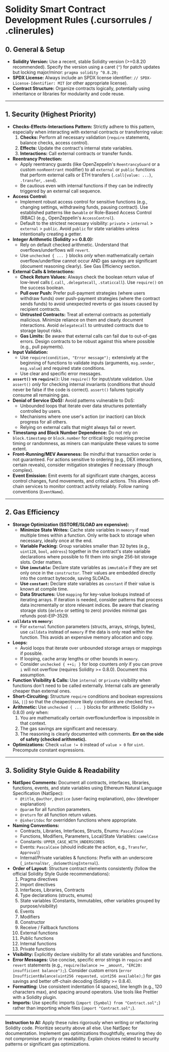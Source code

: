 # Solidity Smart Contract Development Rules (.cursorrules / .clinerules)

## 0. General & Setup

   - **Solidity Version:** Use a recent, stable Solidity version (>=0.8.20 recommended). Specify the version using a caret (`^`) for patch updates but locking major/minor: `pragma solidity ^0.8.20;`
   - **SPDX License:** Always include an SPDX license identifier: `// SPDX-License-Identifier: MIT` (or other appropriate license).
   - **Contract Structure:** Organize contracts logically, potentially using inheritance or libraries for modularity and code reuse.

---

## 1. Security (Highest Priority)

   - **Checks-Effects-Interactions Pattern:** Strictly adhere to this pattern, especially when interacting with external contracts or transferring value:
     1.  **Checks:** Perform all necessary validation (`require` statements, balance checks, access control).
     2.  **Effects:** Update the contract's internal state variables.
     3.  **Interactions:** Call external contracts or transfer funds.
   - **Reentrancy Protection:**
     - Apply reentrancy guards (like OpenZeppelin's `ReentrancyGuard` or a custom `nonReentrant` modifier) to all `external` or `public` functions that perform external calls or ETH transfers (`.call{value: ...}`, `.transfer`, `.send`).
     - Be cautious even with internal functions if they can be indirectly triggered by an external call sequence.
   - **Access Control:**
     - Implement robust access control for sensitive functions (e.g., changing settings, withdrawing funds, pausing contract). Use established patterns like `Ownable` or Role-Based Access Control (RBAC) (e.g., OpenZeppelin's `AccessControl`).
     - Default to the strictest necessary visibility: `private` > `internal` > `external` > `public`. Avoid `public` for state variables unless intentionally creating a getter.
   - **Integer Arithmetic (Solidity >= 0.8.0):**
     - Rely on default checked arithmetic. Understand that overflows/underflows will `revert`.
     - Use `unchecked { ... }` blocks *only* when mathematically certain overflow/underflow cannot occur AND gas savings are significant (document reasoning clearly). See Gas Efficiency section.
   - **External Calls & Interactions:**
     - **Check Return Values:** Always check the boolean return value of low-level calls (`.call`, `.delegatecall`, `.staticcall`). Use `require()` on the success boolean.
     - **Pull over Push:** Prefer pull-payment strategies (where users withdraw funds) over push-payment strategies (where the contract sends funds) to avoid unexpected reverts or gas issues caused by recipient contracts.
     - **Untrusted Contracts:** Treat all external contracts as potentially malicious. Minimize reliance on them and clearly document interactions. Avoid `delegatecall` to untrusted contracts due to storage layout risks.
     - **Gas Limits:** Be aware that external calls can fail due to out-of-gas errors. Design contracts to be robust against this where possible (e.g., pull payments).
   - **Input Validation:**
     - Use `require(condition, "Error message");` extensively at the beginning of functions to validate inputs (arguments, `msg.sender`, `msg.value`) and required state conditions.
     - Use clear and specific error messages.
   - **`assert()` vs `require()`:** Use `require()` for input/state validation. Use `assert()` *only* for checking internal invariants (conditions that should never be false if the code is correct). `assert()` failures typically consume all remaining gas.
   - **Denial of Service (DoS):** Avoid patterns vulnerable to DoS:
     - Unbounded loops that iterate over data structures potentially controlled by users.
     - Mechanisms where one user's action (or inaction) can block progress for all others.
     - Relying on external calls that might always fail or revert.
   - **Timestamp and Block Number Dependence:** Do not rely on `block.timestamp` or `block.number` for critical logic requiring precise timing or randomness, as miners can manipulate these values to some extent.
   - **Front-Running/MEV Awareness:** Be mindful that transaction order is not guaranteed. For actions sensitive to ordering (e.g., DEX interactions, certain reveals), consider mitigation strategies if necessary (though complex).
   - **Event Emission:** Emit events for all significant state changes, access control changes, fund movements, and critical actions. This allows off-chain services to monitor contract activity reliably. Follow naming conventions (`EventName`).

---

## 2. Gas Efficiency

   - **Storage Optimization (SSTORE/SLOAD are expensive):**
     - **Minimize State Writes:** Cache state variables in `memory` if read multiple times within a function. Only write back to storage when necessary, ideally once at the end.
     - **Variable Packing:** Group variables smaller than 32 bytes (e.g., `uint128`, `bool`, `address`) together in the contract's state variable declarations where possible to fit them into single 256-bit storage slots. Order matters.
     - **Use `immutable`:** Declare state variables as `immutable` if they are set only once in the `constructor`. Their values are embedded directly into the contract bytecode, saving SLOADs.
     - **Use `constant`:** Declare state variables as `constant` if their value is known at compile time.
     - **Data Structures:** Use `mapping` for key-value lookups instead of iterating arrays. If iteration is needed, consider patterns that process data incrementally or store relevant indices. Be aware that clearing storage slots (`delete` or setting to zero) provides minimal gas refunds post-EIP-3529.
   - **`calldata` vs `memory`:**
     - For `external` function parameters (structs, arrays, strings, bytes), use `calldata` instead of `memory` if the data is only read within the function. This avoids an expensive memory allocation and copy.
   - **Loops:**
     - Avoid loops that iterate over unbounded storage arrays or mappings if possible.
     - If looping, cache array lengths or other bounds in `memory`.
     - Consider `unchecked { ++i; }` for loop counters *only* if you can prove `i` will not overflow (requires Solidity >= 0.8.0). Document this assumption.
   - **Function Visibility & Calls:** Use `internal` or `private` visibility when functions don't need to be called externally. Internal calls are generally cheaper than external ones.
   - **Short-Circuiting:** Structure `require` conditions and boolean expressions (`&&`, `||`) so that the cheaper/more likely conditions are checked first.
   - **Arithmetic:** Use `unchecked { ... }` blocks for arithmetic (Solidity >= 0.8.0) *only* when:
     1.  You are mathematically certain overflow/underflow is impossible in that context.
     2.  The gas savings are significant and necessary.
     3.  The reasoning is clearly documented with comments. **Err on the side of safety (checked arithmetic).**
   - **Optimizations:** Check `value != 0` instead of `value > 0` for `uint`. Precompute constant expressions.

---

## 3. Solidity Style Guide & Readability

   - **NatSpec Comments:** Document all contracts, interfaces, libraries, functions, events, and state variables using Ethereum Natural Language Specification (NatSpec):
     - `@title`, `@author`, `@notice` (user-facing explanation), `@dev` (developer explanation)
     - `@param` for all function parameters.
     - `@return` for all function return values.
     - `@inheritdoc` for overridden functions where appropriate.
   - **Naming Conventions:**
     - Contracts, Libraries, Interfaces, Structs, Enums: `PascalCase`
     - Functions, Modifiers, Parameters, Local/State Variables: `camelCase`
     - Constants: `UPPER_CASE_WITH_UNDERSCORES`
     - Events: `PascalCase` (should indicate the action, e.g., `Transfer`, `Approval`)
     - Internal/Private variables & functions: Prefix with an underscore (`_internalVar`, `_doSomethingInternal`).
   - **Order of Layout:** Structure contract elements consistently (follow the official Solidity Style Guide recommendations):
     1.  Pragma directives
     2.  Import directives
     3.  Interfaces, Libraries, Contracts
     4.  Type declarations (structs, enums)
     5.  State variables (Constants, Immutables, other variables grouped by purpose/visibility)
     6.  Events
     7.  Modifiers
     8.  Constructor
     9.  Receive / Fallback functions
     10. External functions
     11. Public functions
     12. Internal functions
     13. Private functions
   - **Visibility:** Explicitly declare visibility for all state variables and functions.
   - **Error Messages:** Use concise, specific error strings in `require` and `revert` statements (e.g., `require(balance >= _amount, "ERC20: insufficient balance");`). Consider custom errors (`error InsufficientBalance(uint256 requested, uint256 available);`) for gas savings and better off-chain decoding (Solidity >= 0.8.4).
   - **Formatting:** Use consistent indentation (4 spaces), line length (e.g., 120 characters max), and spacing around operators. Use tools like Prettier with a Solidity plugin.
   - **Imports:** Use specific imports (`import {Symbol} from "Contract.sol";`) rather than importing whole files (`import "Contract.sol";`).

---

**Instruction to AI:** Apply these rules rigorously when writing or refactoring Solidity code. Prioritize security above all else. Use NatSpec for documentation. Implement gas optimizations thoughtfully, ensuring they do not compromise security or readability. Explain choices related to security patterns or significant gas optimizations.